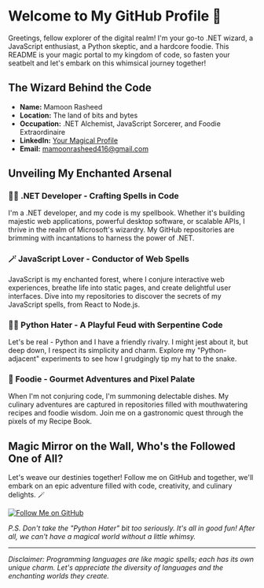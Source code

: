 # Welcome to My GitHub Profile 🚀

Greetings, fellow explorer of the digital realm! I'm your go-to .NET wizard, a JavaScript enthusiast, a Python skeptic, and a hardcore foodie. This README is your magic portal to my kingdom of code, so fasten your seatbelt and let's embark on this whimsical journey together!

## The Wizard Behind the Code

- **Name:** Mamoon Rasheed
- **Location:** The land of bits and bytes
- **Occupation:** .NET Alchemist, JavaScript Sorcerer, and Foodie Extraordinaire
- **LinkedIn:** [Your Magical Profile]([https://www.linkedin.com/your-profile](https://www.linkedin.com/in/mamoon-rasheed-88ba3b112/))
- **Email:** mamoonrasheed416@gmail.com

## Unveiling My Enchanted Arsenal

### 🧙‍♂️ .NET Developer - Crafting Spells in Code

I'm a .NET developer, and my code is my spellbook. Whether it's building majestic web applications, powerful desktop software, or scalable APIs, I thrive in the realm of Microsoft's wizardry. My GitHub repositories are brimming with incantations to harness the power of .NET.

### 🪄 JavaScript Lover - Conductor of Web Spells

JavaScript is my enchanted forest, where I conjure interactive web experiences, breathe life into static pages, and create delightful user interfaces. Dive into my repositories to discover the secrets of my JavaScript spells, from React to Node.js.

### 🧛‍♂️ Python Hater - A Playful Feud with Serpentine Code

Let's be real - Python and I have a friendly rivalry. I might jest about it, but deep down, I respect its simplicity and charm. Explore my "Python-adjacent" experiments to see how I grudgingly tip my hat to the snake.

### 🍔 Foodie - Gourmet Adventures and Pixel Palate

When I'm not conjuring code, I'm summoning delectable dishes. My culinary adventures are captured in repositories filled with mouthwatering recipes and foodie wisdom. Join me on a gastronomic quest through the pixels of my Recipe Book.

## Magic Mirror on the Wall, Who's the Followed One of All?

Let's weave our destinies together! Follow me on GitHub and together, we'll embark on an epic adventure filled with code, creativity, and culinary delights. 🪄

[![Follow Me on GitHub](https://img.shields.io/github/followers/yourusername?label=Follow&style=social)](https://github.com/mamoon-rasheed)

*P.S. Don't take the "Python Hater" bit too seriously. It's all in good fun! After all, we can't have a magical world without a little whimsy.*

---

*Disclaimer: Programming languages are like magic spells; each has its own unique charm. Let's appreciate the diversity of languages and the enchanting worlds they create.*
